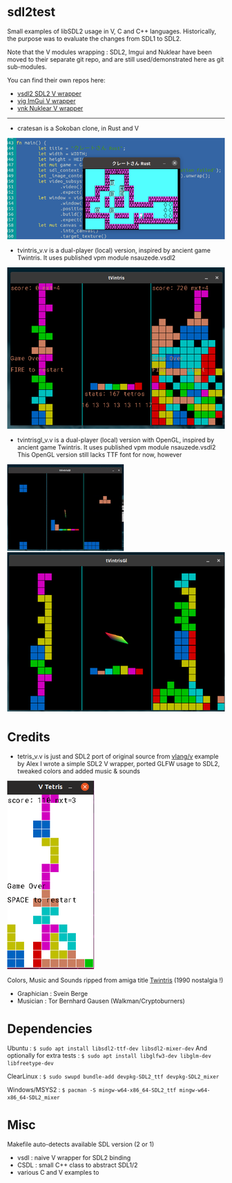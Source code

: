 # sdl2test
Small examples of libSDL2 usage in V, C and C++ languages.
Historically, the purpose was to evaluate the changes from SDL1 to SDL2.

Note that the V modules wrapping : SDL2, Imgui and Nuklear have been moved to their separate git repo, and are still used/demonstrated here as git sub-modules.

You can find their own repos here:
- [vsdl2 SDL2 V wrapper](https://github.com/nsauzede/vsdl2)
- [vig ImGui V wrapper](https://github.com/nsauzede/vig)
- [vnk Nuklear V wrapper](https://github.com/nsauzede/vnk)

----
- cratesan is a Sokoban clone, in Rust and V

<img src='https://github.com/nsauzede/sdl2test/blob/master/cratesan/res/images/cratesan.png'>

- tvintris_v.v is a dual-player (local) version, inspired by ancient game Twintris. It uses published vpm module nsauzede.vsdl2

<img src='https://github.com/nsauzede/sdl2test/blob/master/tvintris.png'>

- tvintrisgl_v.v is a dual-player (local) version with OpenGL, inspired by ancient game Twintris. It uses published vpm module nsauzede.vsdl2
This OpenGL version still lacks TTF font for now, however

<img src='https://github.com/nsauzede/sdl2test/blob/master/tvintrisgl.gif'>

<img src='https://github.com/nsauzede/sdl2test/blob/master/tvintrisgl.png'>

# Credits
- tetris_v.v is just and SDL2 port of original source from <a href='https://github.com/vlang/v'>vlang/v</a> example by Alex
I wrote a simple SDL2 V wrapper, ported GLFW usage to SDL2, tweaked colors and added music & sounds

<img src='https://github.com/nsauzede/sdl2test/raw/master/tetris_v.png'>

Colors, Music and Sounds ripped from amiga title <a href='http://hol.abime.net/5109/screenshot'>Twintris</a> (1990 nostalgia !)
- Graphician : Svein Berge
- Musician : Tor Bernhard Gausen (Walkman/Cryptoburners)

# Dependencies
Ubuntu :
`$ sudo apt install libsdl2-ttf-dev libsdl2-mixer-dev`
And optionally for extra tests :
`$ sudo apt install libglfw3-dev libglm-dev libfreetype-dev`

ClearLinux :
`$ sudo swupd bundle-add devpkg-SDL2_ttf devpkg-SDL2_mixer`

Windows/MSYS2 :
`$ pacman -S mingw-w64-x86_64-SDL2_ttf mingw-w64-x86_64-SDL2_mixer`


# Misc
Makefile auto-detects available SDL version (2 or 1)

- vsdl : naive V wrapper for SDL2 binding
- CSDL : small C++ class to abstract SDL1/2
- various C and V examples to
